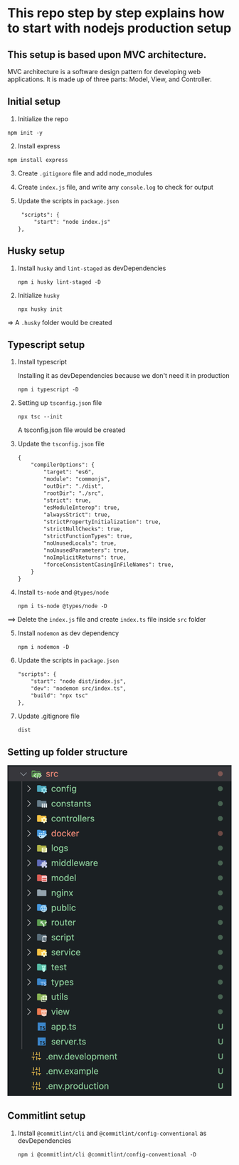# This repo step by step explains how to start with nodejs production setup

## This setup is based upon MVC architecture.

MVC architecture is a software design pattern for developing web applications. It is made up of three parts: Model, View, and Controller.

## Initial setup

1. Initialize the repo

```
npm init -y
```

2. Install express

```
npm install express
```

3. Create `.gitignore` file and add node_modules

4. Create `index.js` file, and write any `console.log` to check for output

5. Update the scripts in `package.json`

   ```
    "scripts": {
        "start": "node index.js"
   },
   ```

## Husky setup

1. Install `husky` and `lint-staged` as devDependencies

   ```
   npm i husky lint-staged -D
   ```

2. Initialize `husky`

   ```
   npx husky init
   ```

=> A `.husky` folder would be created

## Typescript setup

1. Install typescript

   Installing it as devDependencies because we don't need it in production

   ```
   npm i typescript -D
   ```

2. Setting up `tsconfig.json` file

   ```
   npx tsc --init
   ```

   A tsconfig.json file would be created

3. Update the `tsconfig.json` file

   ```
   {
       "compilerOptions": {
           "target": "es6",
           "module": "commonjs",
           "outDir": "./dist",
           "rootDir": "./src",
           "strict": true,
           "esModuleInterop": true,
           "alwaysStrict": true,
           "strictPropertyInitialization": true,
           "strictNullChecks": true,
           "strictFunctionTypes": true,
           "noUnusedLocals": true,
           "noUnusedParameters": true,
           "noImplicitReturns": true,
           "forceConsistentCasingInFileNames": true,
       }
   }
   ```

4. Install `ts-node` and `@types/node`

   ```
   npm i ts-node @types/node -D
   ```

==> Delete the `index.js` file and create `index.ts` file inside `src` folder

5. Install `nodemon` as dev dependency

   ```
   npm i nodemon -D
   ```

6. Update the scripts in `package.json`

   ```
   "scripts": {
       "start": "node dist/index.js",
       "dev": "nodemon src/index.ts",
       "build": "npx tsc"
   },
   ```

7. Update .gitignore file

   ```
   dist
   ```

## Setting up folder structure

![Alt text](image.png)

## Commitlint setup

1. Install `@commitlint/cli` and `@commitlint/config-conventional` as devDependencies

   ```
   npm i @commitlint/cli @commitlint/config-conventional -D
   ```